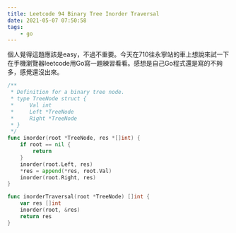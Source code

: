 ```yaml
---
title: Leetcode 94 Binary Tree Inorder Traversal
date: 2021-05-07 07:50:58
tags:
    - go
---
```

個人覺得這題應該是easy，不過不重要。今天在710往永寧站的車上想說來試一下在手機瀏覽器leetcode用Go寫一題練習看看。感想是自己Go程式還是寫的不夠多，感覺還沒出來。

``` go
/**
 * Definition for a binary tree node.
 * type TreeNode struct {
 *     Val int
 *     Left *TreeNode
 *     Right *TreeNode
 * }
 */
func inorder(root *TreeNode, res *[]int) {
    if root == nil {
        return
    }
    inorder(root.Left, res)
    *res = append(*res, root.Val)
    inorder(root.Right, res)
}

func inorderTraversal(root *TreeNode) []int {
    var res []int
    inorder(root, &res)
    return res
}
```